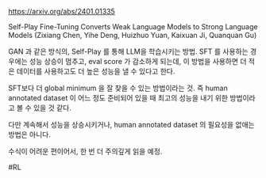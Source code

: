 https://arxiv.org/abs/2401.01335

Self-Play Fine-Tuning Converts Weak Language Models to Strong Language Models
(Zixiang Chen, Yihe Deng, Huizhuo Yuan, Kaixuan Ji, Quanquan Gu)

GAN 과 같은 방식의, Self-Play 를 통해 LLM을 학습시키는 방법.
SFT 를 사용하는 경우에는 성능 상승이 멈추고, eval score 가 감소하게 되는데, 이 방법을 사용하면 더 적은 데이터를 사용하고도 더 높은 성능을 낼 수 있다고 한다.

SFT보다 더 global minimum 을 잘 찾을 수 있는 방법이라는 것. 즉 human annotated dataset 이 어느 정도 준비되어 있을 때 최고의 성능을 내기 위한 방법이라고 볼 수 있을 것 같다.

다만 계속해서 성능을 상승시키거나, human annotated dataset 의 필요성을 없애는 방법은 아니다.

수식이 어려운 편이어서, 한 번 더 주의깊게 읽을 예정.

#RL